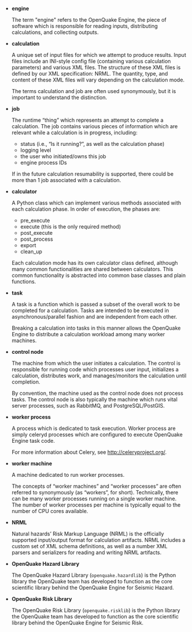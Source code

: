 * **engine**

  The term "engine" refers to the OpenQuake Engine, the piece of software which is responsible for reading inputs, distributing calculations, and collecting outputs.

* **calculation**

  A unique set of input files for which we attempt to produce results. Input files include an INI-style config file (containing various calculation parameters) and various XML files. The structure of these XML files is defined by our XML specification: NRML. The quantity, type, and content of these XML files will vary depending on the calculation mode.

  The terms calculation and job are often used synonymously, but it is important to understand the distinction.

* **job**

  The runtime “thing” which represents an attempt to complete a calculation. The job contains various pieces of information which are relevant while a calculation is in progress, including:
	- status (i.e., “Is it running?”, as well as the calculation phase)
	- logging level
	- the user who initiated/owns this job
	- engine process IDs

  If in the future calculation resumability is supported, there could be more than 1 job associated with a calculation.

* **calculator**

  A Python class which can implement various methods associated with each calculation phase. In order of execution, the phases are:

	- pre_execute
	- execute (this is the only required method)
	- post_execute
	- post_process
	- export
	- clean_up

  Each calculation mode has its own calculator class defined, although many common functionalities are shared between calculators. This common functionality is abstracted into common base classes and plain functions.

* **task**

  A task is a function which is passed a subset of the overall work to be completed for a calculation. Tasks are intended to be executed in asynchronous/parallel fashion and are independent from each other.

  Breaking a calculation into tasks in this manner allows the OpenQuake Engine to distribute a calculation workload among many worker machines.

* **control node**

  The machine from which the user initiates a calculation. The control is responsible for running code which processes user input, initializes a calculation, distributes work, and manages/monitors the calculation until completion.

  By convention, the machine used as the control node does not process tasks. The control node is also typically the machine which runs vital server processes, such as RabbitMQ, and PostgreSQL/PostGIS.

* **worker process**

  A process which is dedicated to task execution. Worker process are simply celeryd processes which are configured to execute OpenQuake Engine task code.

  For more information about Celery, see http://celeryproject.org/.

* **worker machine**

  A machine dedicated to run worker processes.

  The concepts of “worker machines” and “worker processes” are often referred to synonymously (as “workers”, for short). Technically, there can be many worker processes running on a single worker machine. The number of worker processes per machine is typically equal to the number of CPU cores available.

* **NRML**

  Natural hazards’ Risk Markup Language (NRML) is the officially supported input/output format for calculation artifacts. NRML includes a custom set of XML schema definitions, as well as a number XML parsers and serializers for reading and writing NRML artifacts.

* **OpenQuake Hazard Library**

  The OpenQuake Hazard Library (`openquake.hazardlib`) is the Python library the OpenQuake team has developed to function as the core scientific library behind the OpenQuake Engine for Seismic Hazard.

* **OpenQuake Risk Library**

  The OpenQuake Risk Library (`openquake.risklib`) is the Python library the OpenQuake team has developed to function as the core scientific library behind the OpenQuake Engine for Seismic Risk.
